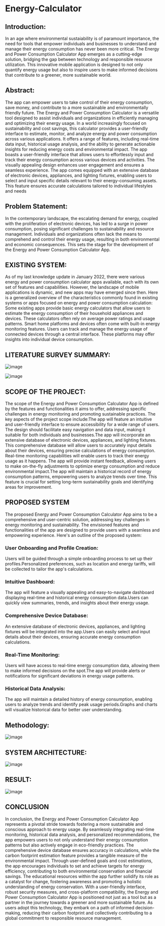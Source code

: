 # Energy-Calculator
## Introduction:
In an age where environmental sustaiability is of paramount importance, the need for tools that empower individuals and businesses to understand and manage their energy consumption has never been more critical. The Energy and Power Consumption Calculator App emerges as a cutting-edge solution, bridging the gap between technology and responsible resource utilization. This innovative mobile application is designed to not only quantify energy usage but also to inspire users to make informed decisions that contribute to a greener, more sustainable world.
## Abstract:
The app can empower users to take control of their energy consumption, save money, and contribute to a more sustainable and environmentally friendly future.
The Energy and Power Consumption Calculator is a versatile tool designed to assist
individuals and organizations in efficiently managing and optimizing their energy
usage. In a world increasingly focused on sustainability and cost savings, this
calculator provides a user-friendly interface to estimate, monitor, and analyze energy
and power consumption across various applications. It offers a range of features,
including real-time data input, historical usage analysis, and the ability to generate
actionable insights for reducing energy costs and environmental impact. The app boasts a 
user-friendly interface that allows users to effortlessly input and track their energy 
consumption across various devices and activities. The visually appealing design enhances 
user engagement and ensures a seamless experience. The app comes equipped with an 
extensive database of electronic devices, appliances, and lighting fixtures, enabling users to 
select and input specific details relevant to their energy-consuming assets. This feature 
ensures accurate calculations tailored to individual lifestyles and needs
## Problem Statement:
In the contemporary landscape, the escalating demand for energy, coupled with the 
proliferation of electronic devices, has led to a surge in power consumption, posing significant 
challenges to sustainability and resource management. Individuals and organizations often lack 
the means to comprehend and control their energy usage, resulting in both environmental and 
economic consequences. This sets the stage for the development of the Energy and Power 
Consumption Calculator App.
##  EXISTING SYSTEM:
As of my last knowledge update in January 2022, there were various energy and power 
consumption calculator apps available, each with its own set of features and capabilities. 
However, the landscape of mobile applications is dynamic, and new apps may have emerged 
since then. Here is a generalized overview of the characteristics commonly found in existing 
systems or apps focused on energy and power consumption calculation:
Some existing apps provide basic energy calculators that allow users to estimate the energy 
consumption of their household appliances and devices. These calculators often rely on average 
power ratings and usage patterns.
Smart home platforms and devices often come with built-in energy monitoring features. Users 
can track and manage the energy usage of connected devices through a central interface. These 
platforms may offer insights into individual device consumption.
##  LITERATURE SURVEY SUMMARY:
![image](https://github.com/ShamRathan/Energy-Calculator/assets/93587823/065bac06-6f2d-48bd-ad89-1e8a66818b90)

![image](https://github.com/ShamRathan/Energy-Calculator/assets/93587823/b9522ead-891c-49ba-b1ca-d79b571060d2)

## SCOPE OF THE PROJECT:
The scope of the Energy and Power Consumption Calculator App is defined by the features 
and functionalities it aims to offer, addressing specific challenges in energy monitoring and 
promoting sustainable practices. The key aspects of the project scope include:The app will 
feature an intuitive and user-friendly interface to ensure accessibility for a wide range of users. 
The design should facilitate easy navigation and data input, making it suitable for both 
individuals and businesses.The app will incorporate an extensive database of electronic 
devices, appliances, and lighting fixtures. This comprehensive database will allow users to 
accurately input details about their devices, ensuring precise calculations of energy 
consumption.
 Real-time monitoring capabilities will enable users to track their energy usage 
as it happens. The app will provide instant feedback, allowing users to make on-the-fly 
adjustments to optimize energy consumption and reduce environmental impact.The app will 
maintain a historical record of energy consumption patterns, empowering users to analyze 
trends over time. This feature is crucial for setting long-term sustainability goals and 
identifying areas for improvement.

## PROPOSED SYSTEM
The proposed Energy and Power Consumption Calculator App aims to be a comprehensive and 
user-centric solution, addressing key challenges in energy monitoring and sustainability. The 
envisioned features and functionalities of the app are designed to provide users with a seamless 
and empowering experience. Here's an outline of the proposed system:
### User Onboarding and Profile Creation:
Users will be guided through a simple onboarding process to set up their profiles.Personalized 
preferences, such as location and energy tariffs, will be collected to tailor the app's calculations.
### Intuitive Dashboard:
The app will feature a visually appealing and easy-to-navigate dashboard displaying real-time 
and historical energy consumption data.Users can quickly view summaries, trends, and insights 
about their energy usage.
### Comprehensive Device Database:
An extensive database of electronic devices, appliances, and lighting fixtures will be integrated 
into the app.Users can easily select and input details about their devices, ensuring accurate 
energy consumption calculations.
### Real-Time Monitoring:
Users will have access to real-time energy consumption data, allowing them to make informed 
decisions on the spot.The app will provide alerts or notifications for significant deviations in 
energy usage patterns.
### Historical Data Analysis:
The app will maintain a detailed history of energy consumption, enabling users to analyze 
trends and identify peak usage periods.Graphs and charts will visualize historical data for better 
user understanding.

## Methodology:
![image](https://github.com/ShamRathan/Energy-Calculator/assets/93587823/fe7dfdf7-9050-45b9-b472-c481a388fb59)

##  SYSTEM ARCHITECTURE:
![image](https://github.com/ShamRathan/Energy-Calculator/assets/93587823/da5b9e46-ad34-4217-85f2-3351531f6dd0)

## RESULT:
![image](https://github.com/ShamRathan/Energy-Calculator/assets/93587823/976d4082-fcfb-4303-ace2-8c82de08a14f)

## CONCLUSION
In conclusion, the Energy and Power Consumption Calculator App represents a pivotal stride 
towards fostering a more sustainable and conscious approach to energy usage. By seamlessly 
integrating real-time monitoring, historical data analysis, and personalized recommendations, 
the app empowers users to not only understand their energy consumption patterns but also 
actively engage in eco-friendly practices. The comprehensive device database ensures 
accuracy in calculations, while the carbon footprint estimation feature provides a tangible 
measure of the environmental impact. Through user-defined goals and cost estimations, the 
app encourages individuals to set and achieve targets for energy efficiency, contributing to 
both environmental conservation and financial savings. The educational resources within the 
app further solidify its role as a catalyst for change, fostering awareness and promoting a 
holistic understanding of energy conservation. With a user-friendly interface, robust security 
measures, and cross-platform compatibility, the Energy and Power Consumption Calculator 
App is positioned not just as a tool but as a partner in the journey towards a greener and more 
sustainable future. As users adopt this technology, they embark on a path of informed 
decision-making, reducing their carbon footprint and collectively contributing to a global 
commitment to responsible resource management.



